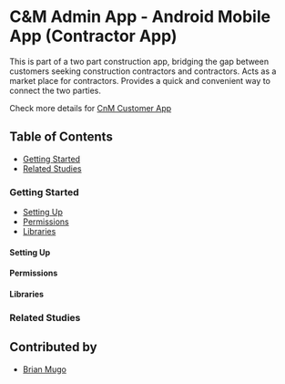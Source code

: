 # C&M Admin App - Android Mobile App (Contractor App)
This is part of a two part construction app, bridging the gap between customers seeking construction contractors and contractors. Acts as a market place for contractors.
Provides a quick and convenient way to connect the two parties.


Check more details for [CnM Customer App](https://github.com/brayomugo15/CnM)


## Table of Contents
- [Getting Started](#Getting)
- [Related Studies](#Related)

### Getting Started

- [Setting Up](#Setting)
- [Permissions](#Permissions)
- [Libraries](#Libraries)

#### Setting Up


#### Permissions


#### Libraries


### Related Studies




## Contributed by
- [Brian Mugo](https://github.com/brayomugo15)
